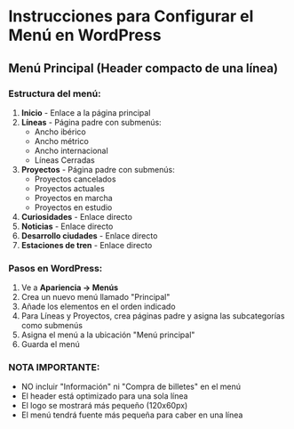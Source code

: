 # Instrucciones para Configurar el Menú en WordPress

## Menú Principal (Header compacto de una línea)

### Estructura del menú:
1. **Inicio** - Enlace a la página principal
2. **Líneas** - Página padre con submenús:
   - Ancho ibérico
   - Ancho métrico  
   - Ancho internacional
   - Líneas Cerradas
3. **Proyectos** - Página padre con submenús:
   - Proyectos cancelados
   - Proyectos actuales
   - Proyectos en marcha
   - Proyectos en estudio
4. **Curiosidades** - Enlace directo
5. **Noticias** - Enlace directo
6. **Desarrollo ciudades** - Enlace directo
7. **Estaciones de tren** - Enlace directo

### Pasos en WordPress:
1. Ve a **Apariencia → Menús**
2. Crea un nuevo menú llamado "Principal"
3. Añade los elementos en el orden indicado
4. Para Líneas y Proyectos, crea páginas padre y asigna las subcategorías como submenús
5. Asigna el menú a la ubicación "Menú principal"
6. Guarda el menú

### NOTA IMPORTANTE:
- NO incluir "Información" ni "Compra de billetes" en el menú
- El header está optimizado para una sola línea
- El logo se mostrará más pequeño (120x60px)
- El menú tendrá fuente más pequeña para caber en una línea
